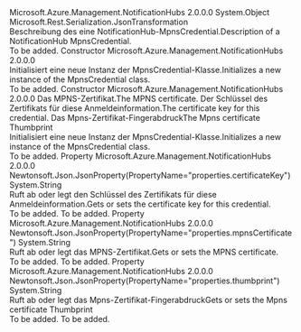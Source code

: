 <Type Name="MpnsCredential" FullName="Microsoft.Azure.Management.NotificationHubs.Models.MpnsCredential">
  <TypeSignature Language="C#" Value="public class MpnsCredential" />
  <TypeSignature Language="ILAsm" Value=".class public auto ansi beforefieldinit MpnsCredential extends System.Object" />
  <TypeSignature Language="DocId" Value="T:Microsoft.Azure.Management.NotificationHubs.Models.MpnsCredential" />
  <TypeSignature Language="VB.NET" Value="Public Class MpnsCredential" />
  <TypeSignature Language="F#" Value="type MpnsCredential = class" />
  <AssemblyInfo>
    <AssemblyName>Microsoft.Azure.Management.NotificationHubs</AssemblyName>
    <AssemblyVersion>2.0.0.0</AssemblyVersion>
  </AssemblyInfo>
  <Base>
    <BaseTypeName>System.Object</BaseTypeName>
  </Base>
  <Interfaces />
  <Attributes>
    <Attribute>
      <AttributeName>Microsoft.Rest.Serialization.JsonTransformation</AttributeName>
    </Attribute>
  </Attributes>
  <Docs>
    <summary>
            <span data-ttu-id="cf844-101">Beschreibung des eine NotificationHub-MpnsCredential.</span><span class="sxs-lookup"><span data-stu-id="cf844-101">Description of a NotificationHub MpnsCredential.</span></span>
            </summary>
    <remarks>To be added.</remarks>
  </Docs>
  <Members>
    <Member MemberName=".ctor">
      <MemberSignature Language="C#" Value="public MpnsCredential ();" />
      <MemberSignature Language="ILAsm" Value=".method public hidebysig specialname rtspecialname instance void .ctor() cil managed" />
      <MemberSignature Language="DocId" Value="M:Microsoft.Azure.Management.NotificationHubs.Models.MpnsCredential.#ctor" />
      <MemberSignature Language="VB.NET" Value="Public Sub New ()" />
      <MemberType>Constructor</MemberType>
      <AssemblyInfo>
        <AssemblyName>Microsoft.Azure.Management.NotificationHubs</AssemblyName>
        <AssemblyVersion>2.0.0.0</AssemblyVersion>
      </AssemblyInfo>
      <Parameters />
      <Docs>
        <summary>
            <span data-ttu-id="cf844-102">Initialisiert eine neue Instanz der MpnsCredential-Klasse.</span><span class="sxs-lookup"><span data-stu-id="cf844-102">Initializes a new instance of the MpnsCredential class.</span></span>
            </summary>
        <remarks>To be added.</remarks>
      </Docs>
    </Member>
    <Member MemberName=".ctor">
      <MemberSignature Language="C#" Value="public MpnsCredential (string mpnsCertificate = null, string certificateKey = null, string thumbprint = null);" />
      <MemberSignature Language="ILAsm" Value=".method public hidebysig specialname rtspecialname instance void .ctor(string mpnsCertificate, string certificateKey, string thumbprint) cil managed" />
      <MemberSignature Language="DocId" Value="M:Microsoft.Azure.Management.NotificationHubs.Models.MpnsCredential.#ctor(System.String,System.String,System.String)" />
      <MemberSignature Language="VB.NET" Value="Public Sub New (Optional mpnsCertificate As String = null, Optional certificateKey As String = null, Optional thumbprint As String = null)" />
      <MemberSignature Language="F#" Value="new Microsoft.Azure.Management.NotificationHubs.Models.MpnsCredential : string * string * string -&gt; Microsoft.Azure.Management.NotificationHubs.Models.MpnsCredential" Usage="new Microsoft.Azure.Management.NotificationHubs.Models.MpnsCredential (mpnsCertificate, certificateKey, thumbprint)" />
      <MemberType>Constructor</MemberType>
      <AssemblyInfo>
        <AssemblyName>Microsoft.Azure.Management.NotificationHubs</AssemblyName>
        <AssemblyVersion>2.0.0.0</AssemblyVersion>
      </AssemblyInfo>
      <Parameters>
        <Parameter Name="mpnsCertificate" Type="System.String" />
        <Parameter Name="certificateKey" Type="System.String" />
        <Parameter Name="thumbprint" Type="System.String" />
      </Parameters>
      <Docs>
        <param name="mpnsCertificate"><span data-ttu-id="cf844-103">Das MPNS-Zertifikat.</span><span class="sxs-lookup"><span data-stu-id="cf844-103">The MPNS certificate.</span></span></param>
        <param name="certificateKey"><span data-ttu-id="cf844-104">Der Schlüssel des Zertifikats für diese Anmeldeinformation.</span><span class="sxs-lookup"><span data-stu-id="cf844-104">The certificate key for this credential.</span></span></param>
        <param name="thumbprint"><span data-ttu-id="cf844-105">Das Mpns-Zertifikat-Fingerabdruck</span><span class="sxs-lookup"><span data-stu-id="cf844-105">The Mpns certificate Thumbprint</span></span></param>
        <summary>
            <span data-ttu-id="cf844-106">Initialisiert eine neue Instanz der MpnsCredential-Klasse.</span><span class="sxs-lookup"><span data-stu-id="cf844-106">Initializes a new instance of the MpnsCredential class.</span></span>
            </summary>
        <remarks>To be added.</remarks>
      </Docs>
    </Member>
    <Member MemberName="CertificateKey">
      <MemberSignature Language="C#" Value="public string CertificateKey { get; set; }" />
      <MemberSignature Language="ILAsm" Value=".property instance string CertificateKey" />
      <MemberSignature Language="DocId" Value="P:Microsoft.Azure.Management.NotificationHubs.Models.MpnsCredential.CertificateKey" />
      <MemberSignature Language="VB.NET" Value="Public Property CertificateKey As String" />
      <MemberSignature Language="F#" Value="member this.CertificateKey : string with get, set" Usage="Microsoft.Azure.Management.NotificationHubs.Models.MpnsCredential.CertificateKey" />
      <MemberType>Property</MemberType>
      <AssemblyInfo>
        <AssemblyName>Microsoft.Azure.Management.NotificationHubs</AssemblyName>
        <AssemblyVersion>2.0.0.0</AssemblyVersion>
      </AssemblyInfo>
      <Attributes>
        <Attribute>
          <AttributeName>Newtonsoft.Json.JsonProperty(PropertyName="properties.certificateKey")</AttributeName>
        </Attribute>
      </Attributes>
      <ReturnValue>
        <ReturnType>System.String</ReturnType>
      </ReturnValue>
      <Docs>
        <summary>
            <span data-ttu-id="cf844-107">Ruft ab oder legt den Schlüssel des Zertifikats für diese Anmeldeinformation.</span><span class="sxs-lookup"><span data-stu-id="cf844-107">Gets or sets the certificate key for this credential.</span></span>
            </summary>
        <value>To be added.</value>
        <remarks>To be added.</remarks>
      </Docs>
    </Member>
    <Member MemberName="MpnsCertificate">
      <MemberSignature Language="C#" Value="public string MpnsCertificate { get; set; }" />
      <MemberSignature Language="ILAsm" Value=".property instance string MpnsCertificate" />
      <MemberSignature Language="DocId" Value="P:Microsoft.Azure.Management.NotificationHubs.Models.MpnsCredential.MpnsCertificate" />
      <MemberSignature Language="VB.NET" Value="Public Property MpnsCertificate As String" />
      <MemberSignature Language="F#" Value="member this.MpnsCertificate : string with get, set" Usage="Microsoft.Azure.Management.NotificationHubs.Models.MpnsCredential.MpnsCertificate" />
      <MemberType>Property</MemberType>
      <AssemblyInfo>
        <AssemblyName>Microsoft.Azure.Management.NotificationHubs</AssemblyName>
        <AssemblyVersion>2.0.0.0</AssemblyVersion>
      </AssemblyInfo>
      <Attributes>
        <Attribute>
          <AttributeName>Newtonsoft.Json.JsonProperty(PropertyName="properties.mpnsCertificate")</AttributeName>
        </Attribute>
      </Attributes>
      <ReturnValue>
        <ReturnType>System.String</ReturnType>
      </ReturnValue>
      <Docs>
        <summary>
            <span data-ttu-id="cf844-108">Ruft ab oder legt das MPNS-Zertifikat.</span><span class="sxs-lookup"><span data-stu-id="cf844-108">Gets or sets the MPNS certificate.</span></span>
            </summary>
        <value>To be added.</value>
        <remarks>To be added.</remarks>
      </Docs>
    </Member>
    <Member MemberName="Thumbprint">
      <MemberSignature Language="C#" Value="public string Thumbprint { get; set; }" />
      <MemberSignature Language="ILAsm" Value=".property instance string Thumbprint" />
      <MemberSignature Language="DocId" Value="P:Microsoft.Azure.Management.NotificationHubs.Models.MpnsCredential.Thumbprint" />
      <MemberSignature Language="VB.NET" Value="Public Property Thumbprint As String" />
      <MemberSignature Language="F#" Value="member this.Thumbprint : string with get, set" Usage="Microsoft.Azure.Management.NotificationHubs.Models.MpnsCredential.Thumbprint" />
      <MemberType>Property</MemberType>
      <AssemblyInfo>
        <AssemblyName>Microsoft.Azure.Management.NotificationHubs</AssemblyName>
        <AssemblyVersion>2.0.0.0</AssemblyVersion>
      </AssemblyInfo>
      <Attributes>
        <Attribute>
          <AttributeName>Newtonsoft.Json.JsonProperty(PropertyName="properties.thumbprint")</AttributeName>
        </Attribute>
      </Attributes>
      <ReturnValue>
        <ReturnType>System.String</ReturnType>
      </ReturnValue>
      <Docs>
        <summary>
            <span data-ttu-id="cf844-109">Ruft ab oder legt das Mpns-Zertifikat-Fingerabdruck</span><span class="sxs-lookup"><span data-stu-id="cf844-109">Gets or sets the Mpns certificate Thumbprint</span></span>
            </summary>
        <value>To be added.</value>
        <remarks>To be added.</remarks>
      </Docs>
    </Member>
  </Members>
</Type>